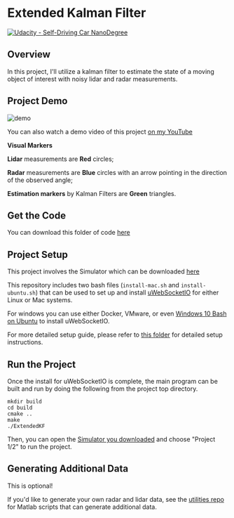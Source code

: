 # Extended Kalman Filter

[![Udacity - Self-Driving Car NanoDegree](https://s3.amazonaws.com/udacity-sdc/github/shield-carnd.svg)](http://www.udacity.com/drive)

## Overview
In this project, I'll utilize a kalman filter to estimate the state of a moving object of interest with noisy lidar and radar measurements.

## Project Demo

![demo](demo.gif)

You can also watch a demo video of this project [on my YouTube](https://youtu.be/eGQ28_dX3V0)

**Visual Markers**

**Lidar** measurements are **Red** circles;

**Radar** measurements are **Blue** circles with an arrow pointing in the direction of the observed angle;

**Estimation markers** by Kalman Filters are **Green** triangles.


## Get the Code
You can download this folder of code [here](https://youtu.be/eGQ28_dX3V0)

## Project Setup

This project involves the Simulator which can be downloaded [here](https://github.com/udacity/self-driving-car-sim/releases)

This repository includes two bash files (`install-mac.sh` and `install-ubuntu.sh`) that can be used to set up and install [uWebSocketIO](https://github.com/uWebSockets/uWebSockets) for either Linux or Mac systems. 

For windows you can use either Docker, VMware, or even [Windows 10 Bash on Ubuntu](https://www.howtogeek.com/249966/how-to-install-and-use-the-linux-bash-shell-on-windows-10/) to install uWebSocketIO. 

For more detailed setup guide, please refer to [this folder](https://github.com/Michael-Tu/Udacity-Self-Driving-Car/tree/master/p6-extended-kalman-filter/setup-guide) for detailed setup instructions.

## Run the Project

Once the install for uWebSocketIO is complete, the main program can be built and run by doing the following from the project top directory.

```
mkdir build
cd build
cmake ..
make
./ExtendedKF
```
Then, you can open the [Simulator you downloaded](https://github.com/udacity/self-driving-car-sim/releases) and choose "Project 1/2" to run the project.

## Generating Additional Data

This is optional!

If you'd like to generate your own radar and lidar data, see the
[utilities repo](https://github.com/udacity/CarND-Mercedes-SF-Utilities) for
Matlab scripts that can generate additional data.


